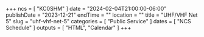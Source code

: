 +++
ncs = [ "KC0SHM" ]
date = "2024-02-04T21:00:00-06:00"
publishDate = "2023-12-21"
endTime = ""
location = ""
title = "UHF/VHF Net 5"
slug = "uhf-vhf-net-5"
categories = [ "Public Service" ]
dates = [ "NCS Schedule" ]
outputs = [ "HTML", "Calendar" ]
+++
